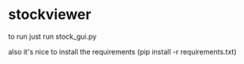 # stockviewer
to run just run stock_gui.py

also it's nice to install the requirements (pip install -r requirements.txt)
